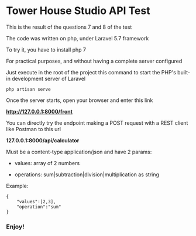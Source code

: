 # Tower House Studio API Test

This is the result of the questions 7 and 8 of the test

The code was written on php, under Laravel 5.7 framework

To try it, you have to install php 7

For practical purposes, and without having a complete server configured

Just execute in the root of the project this command to start the PHP's built-in development server of Laravel 

`php artisan serve`

Once the server starts, open your browser and enter this link

**http://127.0.0.1:8000/front**

You can directly try the endpoint making a POST request with a REST client like Postman to this url

**127.0.0.1:8000/api/calculator**

Must be a content-type application/json and have 2 params:

* values: array of 2 numbers 

* operations: sum|subtraction|division|multiplication as string

Example:

```
{
	"values":[2,3],
	"operation":"sum"
}
```

### Enjoy!